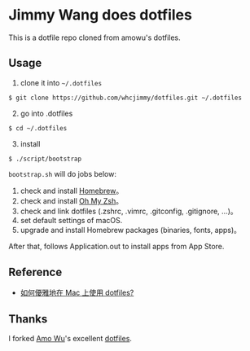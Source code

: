# Jimmy Wang does dotfiles

This is a dotfile repo cloned from amowu's dotfiles.

## Usage
1. clone it into ```~/.dotfiles```

```bash
$ git clone https://github.com/whcjimmy/dotfiles.git ~/.dotfiles
```

2. go into .dotfiles

```bash
$ cd ~/.dotfiles
```

3. install

```bash
$ ./script/bootstrap
```

`bootstrap.sh` will do jobs below:

1. check and install [Homebrew](http://brew.sh/)。
2. check and install [Oh My Zsh](http://ohmyz.sh/)。
3. check and link dotfiles (.zshrc, .vimrc, .gitconfig, .gitignore, ...)。
4. set default settings of macOS.
5. upgrade and install Homebrew packages (binaries, fonts, apps)。

After that, follows Application.out to install apps from App Store.

## Reference

- [如何優雅地在 Mac 上使用 dotfiles?](https://blog.amowu.com/2015/01/hacker-guide-to-setting-up-your-mac.html)

## Thanks

I forked [Amo Wu](http://github.com/amowu)'s excellent [dotfiles](http://github.com/amowu/dotfiles).
